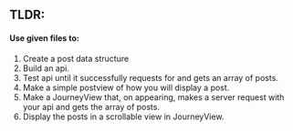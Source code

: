 ## TLDR:

#### Use given files to:
1. Create a post data structure
2. Build an api.
3. Test api until it successfully requests for and gets an array of posts.
4. Make a simple postview of how you will display a post.
5. Make a JourneyView that, on appearing, makes a server request with your api and gets the array of posts.
6. Display the posts in a scrollable view in JourneyView.
